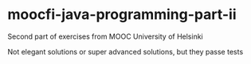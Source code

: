 # moocfi-java-programming-part-ii
Second part of exercises from MOOC University of Helsinki

Not elegant solutions or super advanced solutions, but they passe tests
